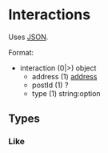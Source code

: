 # Interactions
Uses [JSON](https://www.json.org/).

Format:
 - interaction (0|>) object
	 - address (1) [address](address.md)
	 - postId (1) ?
	 - type (1) string:option

## Types
### Like

<!--stackedit_data:
eyJoaXN0b3J5IjpbLTEzMjAxNjYyMDhdfQ==
-->